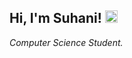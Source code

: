 <h2> Hi, I'm Suhani! <img src="https://em-content.zobj.net/source/noto-emoji-animations/344/waving-hand_1f44b.gif" width="20"></h2>

<p><em>Computer Science Student.
<!--   Check out my <a href="https://www.sameel.dev/g" target="_blank">portfolio</a>.--><p> 
